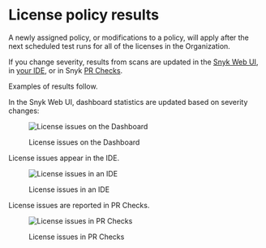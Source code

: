 # License policy results

A newly assigned policy, or modifications to a policy, will apply after the next scheduled test runs for all of the licenses in the Organization.&#x20;

If you change severity, results from scans are updated in the [Snyk Web UI](../../../discover-snyk/getting-started/snyk-web-ui.md), in [your IDE](../../../developer-tools/snyk-ide-plugins-and-extensions/), or in Snyk [PR Checks](../../../scan-with-snyk/pull-requests/pull-request-checks/).

Examples of results follow.

In the Snyk Web UI, dashboard statistics are updated based on severity changes:

<div align="left"><figure><img src="../../../.gitbook/assets/Screen Shot 2023-05-12 at 2.00.26 PM.png" alt="License issues on the Dashboard"><figcaption><p>License issues on the Dashboard</p></figcaption></figure></div>

License issues appear in the IDE.

<div align="left"><figure><img src="../../../.gitbook/assets/image (13) (2).png" alt="License issues in an IDE"><figcaption><p>License issues in an IDE</p></figcaption></figure></div>

License issues are reported in PR Checks.

<div align="left"><figure><img src="../../../.gitbook/assets/image (4) (4) (1).png" alt="License issues in PR Checks"><figcaption><p>License issues in PR Checks</p></figcaption></figure></div>
